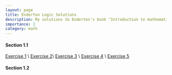 ```yaml
---
layout: page
title: Enderton Logic Solutions
description: My solutions to Enderton's book "Introduction to mathematical logic"
importance: 1
category: math
---
```


#### Section 1.1
[Exercise 1](/projects/enderton/1.1.1) \\
[Exercise 2](/projects/enderton/1.1.2)\\
[Exercise 3](/projects/enderton/1.1.3) \\
[Exercise 4](/projects/enderton/1.1.4) \\
[Exercise 5](/projects/enderton/1.1.5)
#### Section 1.2
